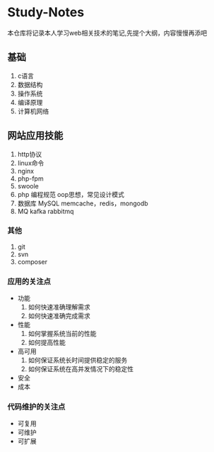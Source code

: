 # Study-Notes

本仓库将记录本人学习web相关技术的笔记,先提个大纲，内容慢慢再添吧

## 基础
1. c语言
1. 数据结构
1. 操作系统
1. 编译原理
1. 计算机网络

## 网站应用技能
1. http协议
1. linux命令
1. nginx
1. php-fpm
1. swoole
1. php
    编程规范
    oop思想，常见设计模式
1. 数据库
    MySQL
    memcache，redis，mongodb
1. MQ
    kafka
    rabbitmq

### 其他
1. git
1. svn
1. composer

### 应用的关注点
* 功能
    1. 如何快速准确理解需求
    1. 如何快速准确完成需求
* 性能
    1. 如何掌握系统当前的性能
    1. 如何提高性能
* 高可用
    1. 如何保证系统长时间提供稳定的服务
    1. 如何保证系统在高并发情况下的稳定性
* 安全
* 成本

### 代码维护的关注点
* 可复用
* 可维护
* 可扩展
